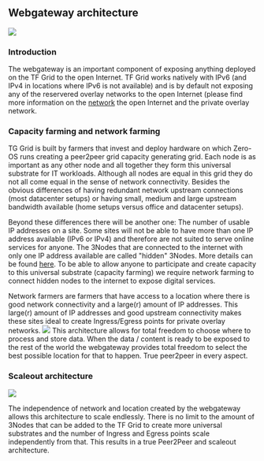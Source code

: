 
## Webgateway architecture

![](./img/gateway.png)

### Introduction
The webgateway is an important component of exposing anything deployed on the TF Grid to the open Internet. TF Grid works natively with IPv6 (and IPv4 in locations where IPv6 is not available) and is by default not exposing any of the reservered overlay networks to the open Internet (please find more information on the [network](architecture_network.md) the open Internet and the private overlay network. 

### Capacity farming and network farming
TG Grid is built by farmers that invest and deploy hardware on which Zero-OS runs creating a peer2peer grid capacity generating grid. Each node is as important as any other node and all together they form this universal substrate for IT workloads. Although all nodes are equal in this grid they do not all come equal in the sense of network connectivity. Besides the obvious differences of having redundant network upstream connections (most datacenter setups) or having small, medium and large upstream bandwidth available (home setups versus office and datacenter setups).

Beyond these differences there will be another one: The number of usable IP addresses on a site. Some sites will not be able to have more than one IP address available (IPv6 or IPv4) and therefore are not suited to serve online services for anyone. The 3Nodes that are connected to the internet with only one IP address available are called "hidden" 3Nodes. More details can be found [here](https://github.com/Threefoldtech/zos/blob/master/docs/network/setup_farm_network.md). To be able to allow anyone to participate and create capacity to this universal substrate (capacity farming) we require network farming to connect hidden nodes to the internet to expose digital services.

Network farmers are farmers that have access to a location where there is good network connectivity and a large(r) amount of IP addresses. This large(r) amount of IP addresses and good upstream connectivity makes these sites ideal to create Ingress/Egress points for private overlay networks.
![](./img/webgateway_topo.png)
This architecture allows for total freedom to choose where to process and store data. When the data / content is ready to be exposed to the rest of the world the webgateway provides total freedom to select the best possible location for that to happen. True peer2peer in every aspect.

<!--
Source code can be found here: https://github.com/Threefoldtech/tcprouter
-->

### Scaleout architecture
![](./img/webgateway_scale.png)

The independence of network and location created by the webgateway allows this architecture to scale endlessly. There is no limit to the amount of 3Nodes that can be added to the TF Grid to create more universal substrates and the number of Ingress and Egress points scale independently from that. This results in a true Peer2Peer and scaleout architecture.

